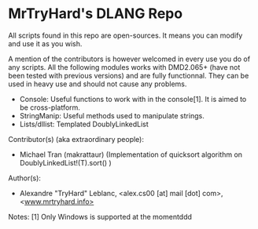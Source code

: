 MrTryHard's DLANG Repo
================================
All scripts found in this repo are open-sources. 
It means you can modify and use it as you wish.

A mention of the contributors is however welcomed in 
every use you do of any scripts. All the following modules works with DMD2.065+ 
(have not been tested with previous versions) and are fully functionnal. They can 
be used in heavy use and should not cause any problems.

* Console: Useful functions to work with in the console[1]. It is aimed to be cross-platform.
* StringManip: Useful methods used to manipulate strings.
* Lists/dllist: Templated DoublyLinkedList

Contributor(s) (aka extraordinary people):
* Michael Tran (makrattaur) (Implementation of quicksort algorithm on DoublyLinkedList!(T).sort() )

Author(s):

* Alexandre "TryHard" Leblanc, <alex.cs00 [at] mail [dot] com>, <www.mrtryhard.info>

Notes:
[1] Only Windows is supported at the momentddd